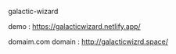 galactic-wizard
 
demo : https://galacticwizard.netlify.app/

domaim.com domain : http://galacticwizrd.space/
